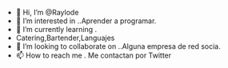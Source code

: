 - 👋 Hi, I’m @Raylode
- 👀 I’m interested in ..Aprender a programar.
- 🌱 I’m currently learning .
- Catering,Bartender,Languajes
- 💞️ I’m looking to collaborate on ..Alguna empresa de red socia.
- 📫 How to reach me . Me contactan por Twitter

<!---
Raylode/Raylode is a ✨ special ✨ repository because its `README.md` (this file) appears on your GitHub profile.
You can click the Preview link to take a look at your changes.
--->
